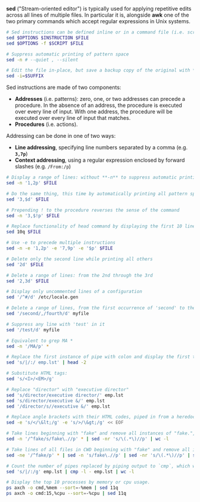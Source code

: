 **sed** ("Stream-oriented editor") is typically used for applying repetitive edits across all lines of multiple files. 
In particular it is, alongside **awk** one of the two primary commands which accept regular expressions in Unix systems. 

```sh
# Sed instructions can be defined inline or in a command file (i.e. script).
sed $OPTIONS $INSTRUCTION $FILE
sed $OPTIONS -f $SCRIPT $FILE
```

```sh
# Suppress automatic printing of pattern space
sed -n # --quiet , --silent

# Edit the file in-place, but save a backup copy of the original with **$SUFFIX** appended to the filename.
sed -i=$SUFFIX
```

Sed instructions are made of two components: 

- **Addresses** (i.e. patterns): zero, one, or two addresses can precede a procedure. In the absence of an address, the procedure is executed over every line of input. With one address, the procedure will be executed over every line of input that matches.
- **Procedures** (i.e. actions).


Addressing can be done in one of two ways:

- **Line addressing**, specifying line numbers separated by a comma (e.g. **`3,7p`**)
- **Context addressing**, using a regular expression enclosed by forward slashes (e.g. `/From:/p`)

```sh title="Line addressing"
# Display a range of lines: without **-n** to suppress automatic printing of pattern space, each line will be printed twice
sed -n '1,2p' $FILE

# Do the same thing, this time by automatically printing all pattern space but suppressing from the third line on. $ refers to the last line
sed '3,$d' $FILE

# Prepending ! to the procedure reverses the sense of the command
sed -n '3,$!p' $FILE

# Replace functionality of head command by displaying the first 10 lines, then quitting
sed 10q $FILE

# Use -e to precede multiple instructions
sed -n -e '1,2p' -e '7,9p' -e '$p' $FILE

# Delete only the second line while printing all others
sed '2d' $FILE

# Delete a range of lines: from the 2nd through the 3rd
sed '2,3d' $FILE
```

```sh title="Context addressing"
# Display only uncommented lines of a configuration
sed '/^#/d' /etc/locale.gen

# Delete a range of lines, from the first occurrence of 'second' to the line with the first occurrence of 'fourth'
sed '/second/,/fourth/d' myfile

# Suppress any line with 'test' in it
sed '/test/d' myfile

# Equivalent to grep MA *
sed -n '/MA/p' *

# Replace the first instance of pipe with colon and display the first two lines.
sed 's/|/:/ emp.lst' | head -2

# Substitute HTML tags:
sed 's/<I>/<EM>/g'

# Replace "director" with "executive director"
sed 's/director/executive director/' emp.lst
sed 's/director/executive &/' emp.lst
sed '/director/s//executive &/' emp.lst

# Replace angle brackets with their HTML codes, piped in from a heredoc:
sed -e 's/</\&lt;/g' -e 's/>/\&gt;/g' << EOF
```

```sh title="Piping sed statements together"
# Take lines beginning with "fake" and remove all instances of "fake.", piping them... remove all parentheses with content and count lines of output (results)
sed -n '/^fake/s/fake\.//p' * | sed -nr 's/\(.*\)//p' | wc -l

# Take lines of all files in CWD beginning with "fake" and remove all instances of string "fake." Then remove all parentheses with any content within them and print only the top 10 lines
sed -ne '/^fake/p' * | sed -n 's/fake\.//p' | sed -nr 's/\(.*\)//p' | sed 11q

# Count the number of pipes replaced by piping output to `cmp`, which will use the `-l` option to output byte numbers of differing values, then counting the lines of output (YUG:456)
sed 's/|/:/g' emp.lst | cmp -l - emp.lst | wc -l

# Display the top 10 processes by memory or cpu usage.
ps axch -o cmd,%mem --sort=-%mem | sed 11q
ps axch -o cmd:15,%cpu --sort=-%cpu | sed 11q
```